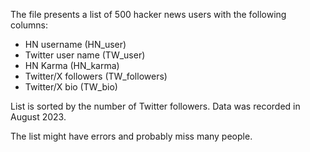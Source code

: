 The file presents a list of 500 hacker news users with the following columns:

- HN username (HN_user)
- Twitter user name (TW_user)
- HN Karma (HN_karma)
- Twitter/X followers (TW_followers)
- Twitter/X bio (TW_bio)

List is sorted by the number of Twitter followers. Data was recorded in August 2023.

The list might have errors and probably miss many people.
